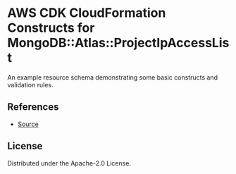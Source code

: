 # AWS CDK CloudFormation Constructs for MongoDB::Atlas::ProjectIpAccessList

An example resource schema demonstrating some basic constructs and validation rules.
## References
* [Source](https://github.com/aws-cloudformation/aws-cloudformation-rpdk.git)
## License

Distributed under the Apache-2.0 License.